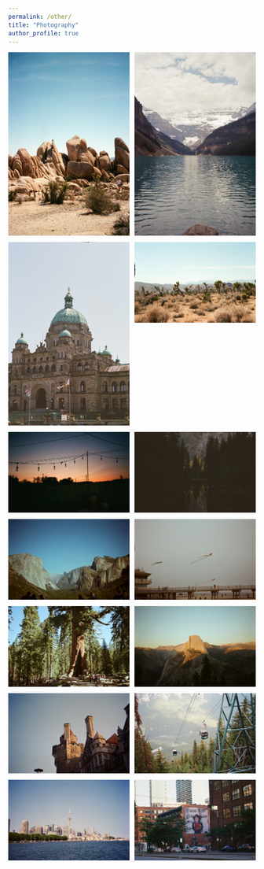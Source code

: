 ```yaml
---
permalink: /other/
title: "Photography"
author_profile: true
---
```


<!-- Lightbox and Gallery Setup -->
<head>
  <link href="https://cdn.jsdelivr.net/npm/lightbox2@2/dist/css/lightbox.min.css" rel="stylesheet" />
  <style>
    .gallery {
      display: grid;
      grid-template-columns: repeat(auto-fit, minmax(200px, 1fr));
      gap: 10px;
    }

    .gallery img {
      width: 100%;
      height: auto;
      object-fit: cover;
      border-radius: 8px;
      cursor: pointer;
      transition: transform 0.2s ease;
    }

    .gallery img:hover {
      transform: scale(1.02);
    }
  </style>
</head>

<div class="gallery">
  <a href="/images/08880030.JPG" data-lightbox="gallery"><img src="/images/08880030.JPG" alt=""></a>
  <a href="/images/000878930022.jpg" data-lightbox="gallery"><img src="/images/000878930022.jpg" alt=""></a>
  <a href="/images/000878930002.jpg" data-lightbox="gallery"><img src="/images/000878930002.jpg" alt=""></a>
  <a href="/images/08880013.JPG" data-lightbox="gallery"><img src="/images/08880013.JPG" alt=""></a>
  <a href="/images/08880001.JPG" data-lightbox="gallery"><img src="/images/08880001.JPG" alt=""></a>
  <a href="/images/IMG_0432.jpg" data-lightbox="gallery"><img src="/images/IMG_0432.jpg" alt=""></a>
  <a href="/images/IMG_0408.JPG" data-lightbox="gallery"><img src="/images/IMG_0408.JPG" alt=""></a>
  <a href="/images/IMG_0439.JPG" data-lightbox="gallery"><img src="/images/IMG_0439.JPG" alt=""></a>
  <a href="/images/IMG_0441.JPG" data-lightbox="gallery"><img src="/images/IMG_0441.JPG" alt=""></a>
  <a href="/images/IMG_0426.JPG" data-lightbox="gallery"><img src="/images/IMG_0426.JPG" alt=""></a>
  <a href="/images/000900180014.jpg" data-lightbox="gallery"><img src="/images/000900180014.jpg" alt=""></a>
  <a href="/images/000878930015.jpg" data-lightbox="gallery"><img src="/images/000878930015.jpg" alt=""></a>
  <a href="/images/000900180008.jpg" data-lightbox="gallery"><img src="/images/000900180008.jpg" alt=""></a>
  <a href="/images/000900180023.jpg" data-lightbox="gallery"><img src="/images/000900180023.jpg" alt=""></a>
</div>

<script src="https://cdn.jsdelivr.net/npm/lightbox2@2/dist/js/lightbox.min.js"></script>





